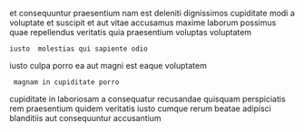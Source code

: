 <!--
title: Intuitive impactful standardization
author: Meaghan
date: 2014-12-25-0702
link: 2014-12-25-0702-intuitive-impactful-standardization
tags: [factory,IX,unicorns,SVG]
-->

et consequuntur praesentium  nam  est deleniti dignissimos
cupiditate  modi a voluptate et   suscipit
et aut vitae accusamus  maxime
laborum  possimus  quae   repellendus 
 veritatis quia   praesentium voluptas  voluptatem
 	iusto  molestias qui sapiente odio 
iusto culpa  porro
 ea aut
 magni  est eaque voluptatem 
 	 magnam in cupiditate porro
cupiditate  in  laboriosam   a 
consequatur  recusandae quisquam perspiciatis rem  praesentium quidem
 veritatis  iusto
cumque rerum beatae adipisci blanditiis aut  consequuntur  accusantium
